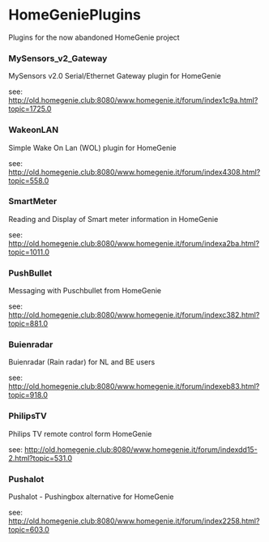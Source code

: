 # HomeGeniePlugins
Plugins for the now abandoned HomeGenie project

### MySensors_v2_Gateway

MySensors v2.0 Serial/Ethernet Gateway plugin for HomeGenie

see: http://old.homegenie.club:8080/www.homegenie.it/forum/index1c9a.html?topic=1725.0

### WakeonLAN

Simple Wake On Lan (WOL) plugin for HomeGenie

see: http://old.homegenie.club:8080/www.homegenie.it/forum/index4308.html?topic=558.0

### SmartMeter

Reading and Display of Smart meter information in HomeGenie

see: http://old.homegenie.club:8080/www.homegenie.it/forum/indexa2ba.html?topic=1011.0

### PushBullet

Messaging with Puschbullet from HomeGenie

see: http://old.homegenie.club:8080/www.homegenie.it/forum/indexc382.html?topic=881.0

### Buienradar

Buienradar (Rain radar) for NL and BE users 

see: http://old.homegenie.club:8080/www.homegenie.it/forum/indexeb83.html?topic=918.0

### PhilipsTV

Philips TV remote control form HomeGenie

see: http://old.homegenie.club:8080/www.homegenie.it/forum/indexdd15-2.html?topic=531.0

### Pushalot

Pushalot - Pushingbox alternative for HomeGenie

see: http://old.homegenie.club:8080/www.homegenie.it/forum/index2258.html?topic=603.0
